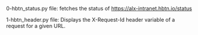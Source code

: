 0-hbtn_status.py file: fetches the status of https://alx-intranet.hbtn.io/status

1-hbtn_header.py file: Displays the X-Request-Id header variable of a request for a given URL.